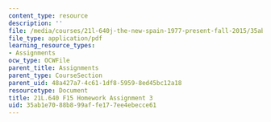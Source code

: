 ```yaml
---
content_type: resource
description: ''
file: /media/courses/21l-640j-the-new-spain-1977-present-fall-2015/35ab1e7088b899affe177ee4ebecce61_MIT21L_640JF15_HW_ses3.pdf
file_type: application/pdf
learning_resource_types:
- Assignments
ocw_type: OCWFile
parent_title: Assignments
parent_type: CourseSection
parent_uid: 48a427a7-4c61-1df8-5959-8ed45bc12a18
resourcetype: Document
title: 21L.640 F15 Homework Assignment 3
uid: 35ab1e70-88b8-99af-fe17-7ee4ebecce61
---
```

